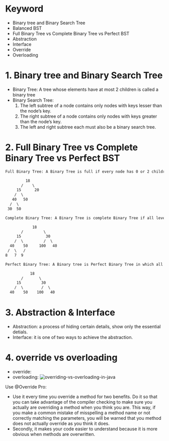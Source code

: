 # Keyword
- Binary tree and Binary Search Tree 
- Balanced BST
- Full Binary Tree vs Complete Binary Tree vs Perfect BST
- Abstraction
- Interface
- Override
- Overloading

# 1. Binary tree and Binary Search Tree 
- Binary Tree: A tree whose elements have at most 2 children is called a binary tree
- Binary Search Tree: 
    1. The left subtree of a node contains only nodes with keys lesser than the node’s key.
    2. The right subtree of a node contains only nodes with keys greater than the node’s key.
    3. The left and right subtree each must also be a binary search tree.
# 2. Full Binary Tree vs Complete Binary Tree vs Perfect BST
```html
Full Binary Tree: A Binary Tree is full if every node has 0 or 2 children. Following are examples of a full binary tree.

         18
       /    \   
     15      20    
    /  \       
   40   50   
  /  \
 30  50

Complete Binary Tree: A Binary Tree is complete Binary Tree if all levels are completely filled except possibly the last level and the last level has all keys as left as possible.

            18
       /         \  
     15           30  
    /  \         /  \
  40    50     100   40
 /  \   /
8   7  9 

Perfect Binary Tree: A Binary tree is Perfect Binary Tree in which all internal nodes have two children and all leaves are at same level.

           18
       /       \  
     15         30  
    /  \        /  \
  40    50    100   40
```

# 3. Abstraction & Interface
- Abstraction: a process of hiding certain details, show only the essential detials. 
- Interface: it is one of two ways to achieve the abstraction. 

# 4. override vs overloading
- override: 
- overloading:
![overriding-vs-overloading-in-java](https://user-images.githubusercontent.com/19642027/94990186-1dc27700-0548-11eb-9951-468ee55920ed.png)

Use @Override Pro:
- Use it every time you override a method for two benefits. Do it so that you can take advantage of the compiler checking to make sure you actually are overriding a method when you think you are. This way, if you make a common mistake of misspelling a method name or not correctly matching the parameters, you will be warned that you method does not actually override as you think it does.
- Secondly, it makes your code easier to understand because it is more obvious when methods are overwritten.
